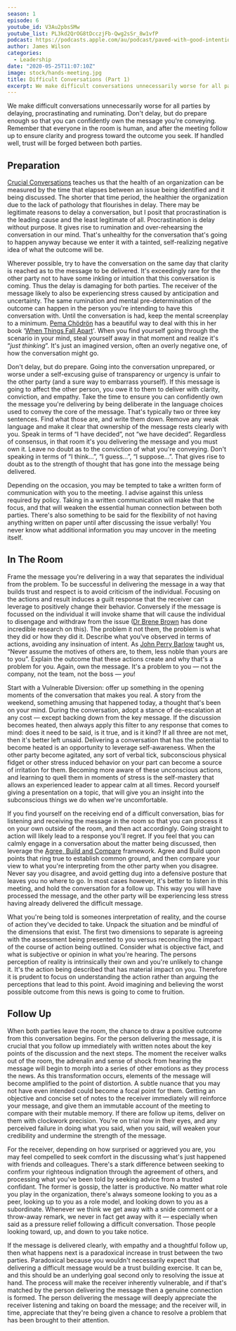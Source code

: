 ```yaml
---
season: 1
episode: 6
youtube_id: V3Au2pbsSMw
youtube_list: PL3kd2QrOG8tDcczjFb-Qwg2sSr_8w1vfP
podcast: https://podcasts.apple.com/au/podcast/paved-with-good-intentions/id1514319757?i=1000578819243
author: James Wilson
categories:
  - Leadership
date: "2020-05-25T11:07:10Z"
image: stock/hands-meeting.jpg
title: Difficult Conversations (Part 1)
excerpt: We make difficult conversations unnecessarily worse for all parties by delaying, procrastinating and ruminating. Don't delay, but do prepare enough so that you can confidently own the message you're conveying. Remember that everyone in the room is human, and after the meeting follow up to ensure clarity and progress toward the outcome you seek. If handled well, trust will be forged between both parties.
---
```


We make difficult conversations unnecessarily worse for all parties by delaying, procrastinating and ruminating. Don't delay, but do prepare enough so that you can confidently own the message you're conveying. Remember that everyone in the room is human, and after the meeting follow up to ensure clarity and progress toward the outcome you seek. If handled well, trust will be forged between both parties.

## Preparation

[Crucial Conversations](https://www.amazon.com/Crucial-Conversations-Talking-Stakes-Edition/dp/0071771328) teaches us that the health of an organization can be measured by the time that elapses between an issue being identified and it being discussed. The shorter that time period, the healthier the organization due to the lack of pathology that flourishes in delay. There may be legitimate reasons to delay a conversation, but I posit that procrastination is the leading cause and the least legitimate of all. Procrastination is delay without purpose. It gives rise to rumination and over-rehearsing the conversation in our mind. That's unhealthy for the conversation that's going to happen anyway because we enter it with a tainted, self-realizing negative idea of what the outcome will be.

Wherever possible, try to have the conversation on the same day that clarity is reached as to the message to be delivered. It's exceedingly rare for the other party not to have some inkling or intuition that this conversation is coming. Thus the delay is damaging for both parties. The receiver of the message likely to also be experiencing stress caused by anticipation and uncertainty. The same rumination and mental pre-determination of the outcome can happen in the person you're intending to have this conversation with. Until the conversation is had, keep the mental screenplay to a minimum. [Pema Chödrön](https://en.wikipedia.org/wiki/Pema_Chödrön) has a beautiful way to deal with this in her book ‘[When Things Fall Apart](https://www.amazon.com/When-Things-Fall-Apart-Difficult/dp/1611803438)'. When you find yourself going through the scenario in your mind, steal yourself away in that moment and realize it's “_just thinking_”. It's just an imagined version, often an overly negative one, of how the conversation might go.

Don't delay, but do prepare. Going into the conversation unprepared, or worse under a self-excusing guise of transparency or urgency is unfair to the other party (and a sure way to embarrass yourself). If this message is going to affect the other person, you owe it to them to deliver with clarity, conviction, and empathy. Take the time to ensure you can confidently own the message you're delivering by being deliberate in the language choices used to convey the core of the message. That's typically two or three key sentences. Find what those are, and write them down. Remove any weak language and make it clear that ownership of the message rests clearly with you. Speak in terms of “I have decided”, not “we have decided”. Regardless of consensus, in that room it's you delivering the message and you must own it. Leave no doubt as to the conviction of what you're conveying. Don't speaking in terms of “I think…”, “I guess…”, “I suppose…”. That gives rise to doubt as to the strength of thought that has gone into the message being delivered.

Depending on the occasion, you may be tempted to take a written form of communication with you to the meeting. I advise against this unless required by policy. Taking in a written communication will make that the focus, and that will weaken the essential human connection between both parties. There's also something to be said for the flexibility of not having anything written on paper until after discussing the issue verbally! You never know what additional information you may uncover in the meeting itself.

## In The Room

Frame the message you're delivering in a way that separates the individual from the problem. To be successful in delivering the message in a way that builds trust and respect is to avoid criticism of the individual. Focusing on the actions and result induces a guilt response that the receiver can leverage to positively change their behavior. Conversely if the message is focussed on the individual it will invoke shame that will cause the individual to disengage and withdraw from the issue ([Dr Brene Brown](https://brenebrown.com) has done incredible research on this). The problem it not them, the problem is what they did or how they did it. Describe what you've observed in terms of actions, avoiding any insinuation of intent. As [John Perry Barlow](https://www.mail-archive.com/silklist@lists.hserus.net/msg08034.html) taught us, “Never assume the motives of others are, to them, less noble than yours are to you”. Explain the outcome that these actions create and why that's a problem for you. Again, own the message. It's a problem to you — not the company, not the team, not the boss — _you_!

Start with a Vulnerable Diversion: offer up something in the opening moments of the conversation that makes you real. A story from the weekend, something amusing that happened today, a thought that's been on your mind. During the conversation, adopt a stance of de-escalation at any cost — except backing down from the key message. If the discussion becomes heated, then always apply this filter to any response that comes to mind: does it need to be said, is it true, and is it kind? If all three are not met, then it's better left unsaid. Delivering a conversation that has the potential to become heated is an opportunity to leverage self-awareness. When the other party become agitated, any sort of verbal tick, subconscious physical fidget or other stress induced behavior on your part can become a source of irritation for them. Becoming more aware of these unconscious actions, and learning to quell them in moments of stress is the self-mastery that allows an experienced leader to appear calm at all times. Record yourself giving a presentation on a topic, that will give you an insight into the subconscious things we do when we're uncomfortable.

If you find yourself on the receiving end of a difficult conversation, bias for listening and receiving the message in the room so that you can process it on your own outside of the room, and then act accordingly. Going straight to action will likely lead to a response you'll regret. If you feel that you can calmly engage in a conversation about the matter being discussed, then leverage the [Agree, Build and Compare](/posts/agree-build-compare/) framework. Agree and Build upon points that ring true to establish common ground, and then compare your view to what you're interpreting from the other party when you disagree. Never say you disagree, and avoid getting dug into a defensive posture that leaves you no where to go. In most cases however, it's better to listen in this meeting, and hold the conversation for a follow up. This way you will have processed the message, and the other party will be experiencing less stress having already delivered the difficult message.

What you're being told is someones interpretation of reality, and the course of action they've decided to take. Unpack the situation and be mindful of the dimensions that exist. The first two dimensions to separate is agreeing with the assessment being presented to you versus reconciling the impact of the course of action being outlined. Consider what is objective fact, and what is subjective or opinion in what you're hearing. The persons perception of reality is intrinsically their own and you're unlikely to change it. It's the action being described that has material impact on you. Therefore it is prudent to focus on understanding the action rather than arguing the perceptions that lead to this point. Avoid imagining and believing the worst possible outcome from this news is going to come to fruition.

## Follow Up

When both parties leave the room, the chance to draw a positive outcome from this conversation begins. For the person delivering the message, it is crucial that you follow up immediately with written notes about the key points of the discussion and the next steps. The moment the receiver walks out of the room, the adrenalin and sense of shock from hearing the message will begin to morph into a series of other emotions as they process the news. As this transformation occurs, elements of the message will become amplified to the point of distortion. A subtle nuance that you may not have even intended could become a focal point for them. Getting an objective and concise set of notes to the receiver immediately will reinforce your message, and give them an immutable account of the meeting to compare with their mutable memory. If there are follow up items, deliver on them with clockwork precision. You're on trial now in their eyes, and any perceived failure in doing what you said, when you said, will weaken your credibility and undermine the strength of the message.

For the receiver, depending on how surprised or aggrieved you are, you may feel compelled to seek comfort in the discussing what's just happened with friends and colleagues. There's a stark difference between seeking to confirm your righteous indignation through the agreement of others, and processing what you've been told by seeking advice from a trusted confidant. The former is gossip, the latter is productive. No matter what role you play in the organization, there's always someone looking to you as a peer, looking up to you as a role model, and looking down to you as a subordinate. Whenever we think we get away with a snide comment or a throw-away remark, we never in fact get away with it — especially when said as a pressure relief following a difficult conversation. Those people looking toward, up, and down to you take notice.

If the message is delivered clearly, with empathy and a thoughtful follow up, then what happens next is a paradoxical increase in trust between the two parties. Paradoxical because you wouldn't necessarily expect that delivering a difficult message would be a trust building exercise. It can be, and this should be an underlying goal second only to resolving the issue at hand. The process will make the receiver inherently vulnerable, and if that's matched by the person delivering the message then a genuine connection is formed. The person delivering the message will deeply appreciate the receiver listening and taking on board the message; and the receiver will, in time, appreciate that they're being given a chance to resolve a problem that has been brought to their attention.
